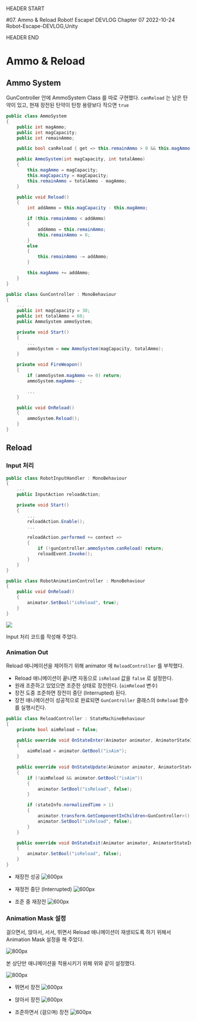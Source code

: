 HEADER START

#07. Ammo & Reload
Robot! Escape! DEVLOG Chapter 07
2022-10-24
Robot-Escape-DEVLOG,Unity

HEADER END

# Ammo & Reload

## Ammo System

GunController 안에 AmmoSystem Class 를 따로 구현했다.
`canReload` 는 남은 탄약이 있고, 현재 장전된 탄약이 탄창 용량보다 작으면 `true`

```csharp
public class AmmoSystem
{
    public int magAmmo;
    public int magCapacity;
    public int remainAmmo;

    public bool canReload { get => this.remainAmmo > 0 && this.magAmmo < this.magCapacity; }

    public AmmoSystem(int magCapacity, int totalAmmo)
    {
        this.magAmmo = magCapacity;
        this.magCapacity = magCapacity;
        this.remainAmmo = totalAmmo - magAmmo;
    }

    public void Reload()
    {
        int addAmmo = this.magCapacity - this.magAmmo;

        if (this.remainAmmo < addAmmo)
        {
            addAmmo = this.remainAmmo;
            this.remainAmmo = 0;
        }
        else
        {
            this.remainAmmo -= addAmmo;
        }

        this.magAmmo += addAmmo;
    }
}
```

```csharp
public class GunController : MonoBehaviour
{
	...
    public int magCapacity = 30;
    public int totalAmmo = 60;
	public AmmoSystem ammoSystem;

    private void Start()
    {
    	...
        ammoSystem = new AmmoSystem(magCapacity, totalAmmo);
    }

    private void FireWeapon()
    {
    	if (ammoSystem.magAmmo <= 0) return;
        ammoSystem.magAmmo--;

        ...
    }

    public void OnReload()
    {
    	ammoSystem.Reload();
    }
}
```

## Reload

### Input 처리

```csharp
public class RobotInputHandler : MonoBehaviour
{
	...
	public InputAction reloadAction;

	private void Start()
    {
    	...
    	reloadAction.Enable();
        ...

        reloadAction.performed += context =>
        {
        	if (!gunController.ammoSystem.canReload) return;
            reloadEvent.Invoke();
        }
    }
}
```

```csharp
public class RobotAnimationController : MonoBehaviour
{
	public void OnReload()
    {
        animator.SetBool("isReload", true);
    }
}
```

![](https://velog.velcdn.com/images/lutca1320/post/e3482d26-f3f3-48fd-a04c-4bf9407e2cf9/image.png)

Input 처리 코드를 작성해 주었다.

### Animation Out

Reload 애니메이션을 제어하기 위해 animator 에 `ReloadController` 를 부착했다.

- Reload 애니메이션이 끝나면 자동으로 `isReload` 값을 `false` 로 설정한다.
- 원래 조준하고 있었으면 조준한 상태로 장전한다. (`aimReload` 변수)
- 장전 도중 조준하면 장전이 중단 (Interrupted) 된다.
- 장전 애니메이션이 성공적으로 완료되면 `GunController` 클래스의 `OnReload` 함수를 실행시킨다.

```csharp
public class ReloadController : StateMachineBehaviour
{
    private bool aimReload = false;

    public override void OnStateEnter(Animator animator, AnimatorStateInfo stateInfo, int layerIndex)
    {
        aimReload = animator.GetBool("isAim");
    }

    public override void OnStateUpdate(Animator animator, AnimatorStateInfo stateInfo, int layerIndex)
    {
        if (!aimReload && animator.GetBool("isAim"))
        {
            animator.SetBool("isReload", false);
        }

        if (stateInfo.normalizedTime > 1)
        {
            animator.transform.GetComponentInChildren<GunController>().OnReload();
            animator.SetBool("isReload", false);
        }
    }

    public override void OnStateExit(Animator animator, AnimatorStateInfo stateInfo, int layerIndex)
    {
        animator.SetBool("isReload", false);
    }
}
```

- 재장전 성공
  ![600px](https://velog.velcdn.com/images/lutca1320/post/9435f69f-d76e-496a-847a-f7ae91d6514c/image.gif)

- 재정전 중단 (Interrupted)
  ![600px](https://velog.velcdn.com/images/lutca1320/post/e1b41df5-49fc-4e68-8d18-f9f97f7e5cc9/image.gif)

- 조준 중 재장전
  ![600px](https://velog.velcdn.com/images/lutca1320/post/225f6abe-8aa8-4cce-80e6-fa58d69ac1ac/image.gif)

### Animation Mask 설정

걸으면서, 앉아서, 서서, 뛰면서 Reload 애니메이션이 재생되도록 하기 위해서
Animation Mask 설정을 해 주었다.

![800px](https://velog.velcdn.com/images/lutca1320/post/1af7f791-0f99-4b42-96b8-67f5cadc95e3/image.png)

본 상단만 애니메이션을 적용시키기 위해 위와 같이 설정했다.

![800px](https://velog.velcdn.com/images/lutca1320/post/662e7421-95b5-47fa-aea0-85cdfa8fda0f/image.png)

- 뛰면서 장전
  ![600px](https://velog.velcdn.com/images/lutca1320/post/1e013de4-ddf0-4dd7-be97-7c1d53535afe/image.gif)

- 앉아서 장전
  ![600px](https://velog.velcdn.com/images/lutca1320/post/fb914854-65cf-4b4a-a32b-7408af888d1d/image.gif)

- 조준하면서 (걸으며) 장전
  ![600px](https://velog.velcdn.com/images/lutca1320/post/427094ac-1f24-4fcd-96b9-74bb7705dcfa/image.gif)
